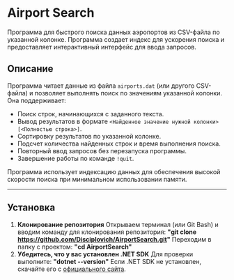 # Airport Search

Программа для быстрого поиска данных аэропортов из CSV-файла по указанной колонке. Программа создает индекс для ускорения поиска и предоставляет интерактивный интерфейс для ввода запросов.

## Описание

Программа читает данные из файла `airports.dat` (или другого CSV-файла) и позволяет выполнять поиск по значениям указанной колонки. Она поддерживает:
- Поиск строк, начинающихся с заданного текста.
- Вывод результатов в формате `<Найденное значение нужной колонки>[<Полностью строка>]`.
- Сортировку результатов по указанной колонке.
- Подсчет количества найденных строк и время выполнения поиска.
- Повторный ввод запросов без перезапуска программы.
- Завершение работы по команде `!quit`.

Программа использует индексацию данных для обеспечения высокой скорости поиска при минимальном использовании памяти.

---

## Установка

1. **Клонирование репозитория**
Открываем терминал (или Git Bash) и вводим команду для клонирования репозитория:
**"git clone https://github.com/Disciplovich/AirportSearch.git"**
Переходим в папку с проектом:
**"cd AirportSearch"**
2. **Убедитесь, что у вас установлен .NET SDK**
Для проверки выполните:
**"dotnet --version"**
Если .NET SDK не установлен, скачайте его с [официального сайта](https://dotnet.microsoft.com/ru-ru/download?spm=a2ty_o01.29997173.0.0.22d63feaDgQdpC).
